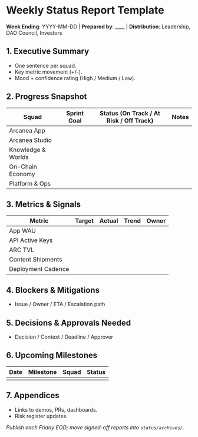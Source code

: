 # Weekly Status Report Template

**Week Ending**: YYYY-MM-DD | **Prepared by**: ____ | **Distribution**: Leadership, DAO Council, Investors

## 1. Executive Summary
- One sentence per squad.
- Key metric movement (+/-).
- Mood + confidence rating (High / Medium / Low).

## 2. Progress Snapshot
| Squad | Sprint Goal | Status (On Track / At Risk / Off Track) | Notes |
|-------|-------------|-----------------------------------------|-------|
| Arcanea App | | | |
| Arcanea Studio | | | |
| Knowledge & Worlds | | | |
| On-Chain Economy | | | |
| Platform & Ops | | | |

## 3. Metrics & Signals
| Metric | Target | Actual | Trend | Owner |
|--------|--------|--------|-------|-------|
| App WAU | | | | |
| API Active Keys | | | | |
| ARC TVL | | | | |
| Content Shipments | | | | |
| Deployment Cadence | | | | |

## 4. Blockers & Mitigations
- Issue / Owner / ETA / Escalation path

## 5. Decisions & Approvals Needed
- Decision / Context / Deadline / Approver

## 6. Upcoming Milestones
| Date | Milestone | Squad | Status |
|------|-----------|-------|--------|
|      |           |       |        |

## 7. Appendices
- Links to demos, PRs, dashboards.
- Risk register updates.

_Publish each Friday EOD; move signed-off reports into `status/archives/`._
